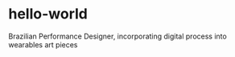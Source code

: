 # hello-world
Brazilian Performance Designer, incorporating digital process into wearables art pieces 
